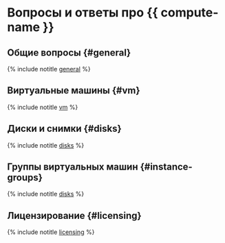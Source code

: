 # Вопросы и ответы про {{ compute-name }}

## Общие вопросы {#general}

{% include notitle [general](general.md) %}

## Виртуальные машины {#vm}

{% include notitle [vm](vm.md) %}

## Диски и снимки {#disks}

{% include notitle [disks](disks.md) %}

## Группы виртуальных машин {#instance-groups}

{% include notitle [disks](instance-groups/general.md) %}

## Лицензирование {#licensing}

{% include notitle [licensing](licensing.md) %}